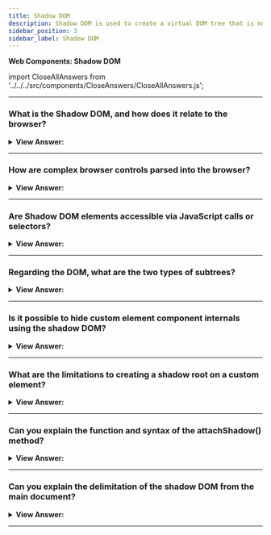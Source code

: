 ```yaml
---
title: Shadow DOM
description: Shadow DOM is used to create a virtual DOM tree that is not connected to the real DOM tree.
sidebar_position: 3
sidebar_label: Shadow DOM
---
```


**Web Components: Shadow DOM**

import CloseAllAnswers from '../../../src/components/CloseAnswers/CloseAllAnswers.js';

<CloseAllAnswers />

---

### What is the Shadow DOM, and how does it relate to the browser?

<details>
  <summary><strong>View Answer:</strong></summary>
  <div>
  <div><strong>Interview Response:</strong> Encapsulation gets provided via the Shadow DOM. It enables a component to have its own "shadow" DOM tree that cannot unintentionally get accessed from the main page and local style rules and other features.
    </div>
  </div>
</details>

---

### How are complex browser controls parsed into the browser?

<details>
  <summary><strong>View Answer:</strong></summary>
  <div>
  <div><strong>Interview Response:</strong> Internally, the browser draws or parses them using DOM/CSS. Usually, that DOM structure gets hidden from us, but we may view it in developer tools. In Chrome, for example, we must enable the "Show user agent shadow DOM" option in Dev Tools.<br /><br />
  <img src="/img/browser-controls.png"/>
    </div>
  </div>
</details>

---

### Are Shadow DOM elements accessible via JavaScript calls or selectors?

<details>
  <summary><strong>View Answer:</strong></summary>
  <div>
  <div><strong>Interview Response:</strong> No, we cannot retrieve built-in shadow DOM elements by regular JavaScript calls or selectors. These are not regular children but rather a powerful encapsulation technique. However, we can access their pseudo attributes via the CSS styles. This behavior exists for historical reasons to ensure that the CSS styles access the sub-elements.
    </div><br />
  <div><strong className="codeExample">Code Example:</strong><br /><br />

  <div></div>

```html
<style>
  /* make the slider track red */
  input::-webkit-slider-runnable-track {
    background: red;
  }
</style>

<input type="range" />
```

  </div>
  </div>
</details>

---

### Regarding the DOM, what are the two types of subtrees?

<details>
  <summary><strong>View Answer:</strong></summary>
  <div>
  <div><strong>Interview Response:</strong> Regarding the DOM, there are two subtrees: light trees and shadow trees. The light tree is a standard DOM subtree made-up of standard HTML children, and the Shadow tree is a hidden DOM subtree that is not mirrored in HTML and is hence invisible to inquisitive eyes. If an element has both, the browser only draws the shadow tree. But we may also create a scene with shadow and light trees.
    </div>
  </div>
</details>

---

### Is it possible to hide custom element component internals using the shadow DOM?

<details>
  <summary><strong>View Answer:</strong></summary>
  <div>
  <div><strong>Interview Response:</strong> Yes, a shadow tree can be used in Custom Elements to hide component internals and apply component-local styles.
    </div><br />
  <div><strong className="codeExample">Code Example:</strong><br /><br />

  <div></div>

```html
<script>
  customElements.define(
    'show-hello',
    class extends HTMLElement {
      connectedCallback() {
        const shadow = this.attachShadow({ mode: 'open' });
        shadow.innerHTML = `<p>
      Hello, ${this.getAttribute('name')}
    </p>`;
      }
    }
  );
</script>

<show-hello name="John"></show-hello> // shows Hello, John
```

  </div>
  </div>
</details>

---

### What are the limitations to creating a shadow root on a custom element?

<details>
  <summary><strong>View Answer:</strong></summary>
  <div>
  <div><strong>Interview Response:</strong> There are two restrictions for creating a root on a custom element. We can only have one shadow root per element. The element must be either a custom element or one of the following: "article," "aside," "blockquote," "body," "div," "footer," "h1 to h6," "header," "main," "nav," "p," "section," or "span." Other elements, such as &#8249;img&#8250;, cannot host shadow-tree.
    </div>
  </div>
</details>

---

### Can you explain the function and syntax of the attachShadow() method?

<details>
  <summary><strong>View Answer:</strong></summary>
  <div>
  <div><strong>Interview Response:</strong> The attachShadow() function connects the shadow DOM tree to a specific element and returns a reference to its ShadowRoot. To initiate the Shadow Root, we must use the mode argument with the open parameter. The open parameter makes the element of the shadow root accessible outside of the root. The second parameter, closed, denies access to the nodes of the closed shadow root from JavaScript outside it. An additional argument delegatesFocus rarely gets used, delegatesFocus is a Boolean; when set to true, it specifies behavior that mitigates custom element issues around focus-ability.
    </div><br />
    <strong>Syntax: </strong> const shadow = this.attachShadow(&#123;mode: 'open'&#125;);<br /><br />

:::note
You cannot attach a shadow root to every type of element, and some cannot have a shadow DOM for security reasons (for example, `<a>`) and more besides.
:::

  </div>
</details>

---

### Can you explain the delimitation of the shadow DOM from the main document?

<details>
  <summary><strong>View Answer:</strong></summary>
  <div>
  <div><strong>Interview Response:</strong> The shadow DOM gets separated from the original content. From the light DOM, querySelector does not see shadow DOM items. Ids in the shadow DOM may clash with those in the light DOM, and they must be one-of-a-kind exclusively within the shadow tree. Shadow DOM comes with its private stylesheet; style rules from the outside DOM get ignored.
    </div><br />
  <div><strong className="codeExample">Code Example:</strong><br /><br />

  <div></div>

```html
<style>
  /* document style won't apply to the shadow tree inside #elem (1) */
  p {
    color: red;
  }
</style>

<div id="elem"></div>

<script>
  elem.attachShadow({ mode: 'open' });
  // shadow tree has its own style (2)
  elem.shadowRoot.innerHTML = `
    <style> p { font-weight: bold; } </style>
    <p>Hello, John!</p>
  `;

  // <p> is only visible from queries inside the shadow tree (3)
  alert(document.querySelectorAll('p').length); // 0
  alert(elem.shadowRoot.querySelectorAll('p').length); // 1
</script>
```

  </div>
  </div>
</details>

---
